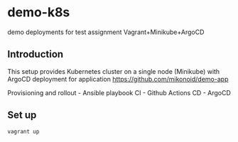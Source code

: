 # demo-k8s
demo deployments for test assignment
Vagrant+Minikube+ArgoCD

## Introduction

This setup provides Kubernetes cluster on a single node (Minikube) with ArgoCD deployment
for application https://github.com/mikonoid/demo-app

Provisioning and rollout  - Ansible playbook
CI - Github Actions
CD - ArgoCD

## Set up

```vagrant up```
